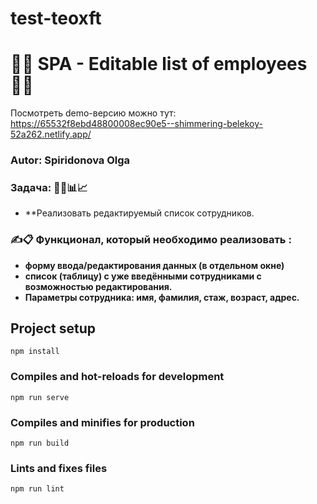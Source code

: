 # test-teoxft
# 👩‍💻 SPA - Editable list of employees 👩‍💻

Посмотреть demo-версию можно тут: https://65532f8ebd48800008ec90e5--shimmering-belekoy-52a262.netlify.app/

### Autor: Spiridonova Olga

### Задача: 👨‍💼📊📈

- **Реализовать  редактируемый список сотрудников.

### ✍📋 Функционал, который необходимо реализовать :
- **форму ввода/редактирования данных (в отдельном окне)**
- **список (таблицу) с  уже введёнными сотрудниками с возможностью редактирования.**
- **Параметры сотрудника: имя, фамилия, стаж, возраст, адрес.**

## Project setup
```
npm install
```
### Compiles and hot-reloads for development
```
npm run serve
```
### Compiles and minifies for production
```
npm run build
```
### Lints and fixes files
```
npm run lint
```

